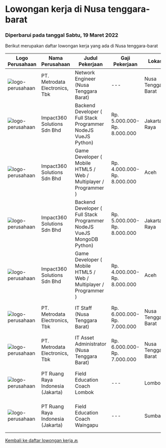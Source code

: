 
  # Lowongan kerja di Nusa tenggara-barat

  ### Diperbarui pada tanggal Sabtu, 19 Maret 2022

  Berikut merupakan daftar lowongan kerja yang ada di Nusa tenggara-barat

  |Logo Perusahaan | Nama Perusahaan | Judul Pekerjaan | Gaji Pekerjaan | Lokasi | Deskripsi | Tanggal diunggah | Pranala |
  | -------------- | --------------- | --------------- | --------- | --------- | -------------- | ------- | ----------- |
  |![logo-perusahaan](https://image-service-cdn.seek.com.au/0d75518309b56a3cff39daa569b0ba02cc7a22f2/ee4dce1061f3f616224767ad58cb2fc751b8d2dc)|PT. Metrodata Electronics, Tbk|Network Engineer (Nusa Tenggara Barat)|---|Nusa Tenggara Barat|Personal Qualification: Minimum of Diplome-3 Degree in computer science or related field Minimum 3 (three) years relevant experience will be required...|Selasa, 15 Maret 2022|https://www.jobstreet.co.id/id/job/network-engineer-nusa-tenggara-barat-3821770?token=0~174ec69d-b2ca-4507-8364-b32efd526ce3&sectionRank=1&jobId=jobstreet-id-job-3821770|
|![logo-perusahaan](https://image-service-cdn.seek.com.au/06b729438205195a03d4bcec08ce1ddd5d9c1576/ee4dce1061f3f616224767ad58cb2fc751b8d2dc)|Impact360 Solutions Sdn Bhd|Backend Developer ( Full Stack Programmer NodeJS VueJS Python)|Rp. 5.000.000-Rp. 8.000.000|Jakarta Raya|Requirements: Has done a few projects around MongoDB + Express + VueJS + NodeJS (MEVN) Understands how to create NodeJS + MongoDB + JWT authentication...|Selasa, 15 Maret 2022|https://www.jobstreet.co.id/id/job/backend-developer-full-stack-programmer-nodejs-vuejs-python-4850573/origin/my?token=0~174ec69d-b2ca-4507-8364-b32efd526ce3&sectionRank=2&jobId=jobstreet-my-job-4850573|
|![logo-perusahaan](https://image-service-cdn.seek.com.au/06b729438205195a03d4bcec08ce1ddd5d9c1576/ee4dce1061f3f616224767ad58cb2fc751b8d2dc)|Impact360 Solutions Sdn Bhd|Game Developer ( Mobile HTML5 / Web / Multiplayer / Programmer )|Rp. 4.000.000-Rp. 8.000.000|Aceh|We are hiring remote HTML5 game developers from all parts of Indonesia. If you have real experience building HTML5 games or applications, you're...|Rabu, 16 Maret 2022|https://www.jobstreet.co.id/id/job/game-developer-mobile-html5-web-multiplayer-programmer-4851585/origin/my?token=0~174ec69d-b2ca-4507-8364-b32efd526ce3&sectionRank=3&jobId=jobstreet-my-job-4851585|
|![logo-perusahaan](https://image-service-cdn.seek.com.au/06b729438205195a03d4bcec08ce1ddd5d9c1576/ee4dce1061f3f616224767ad58cb2fc751b8d2dc)|Impact360 Solutions Sdn Bhd|Backend Developer ( Full Stack Programmer NodeJS VueJS MongoDB Python)|Rp. 5.000.000-Rp. 8.000.000|Jakarta Raya|Requirements: Has done a few projects around MongoDB + Express + VueJS + NodeJS (MEVN) Understands how to create NodeJS + MongoDB + JWT authentication...|Jumat, 11 Maret 2022|https://www.jobstreet.co.id/id/job/backend-developer-full-stack-programmer-nodejs-vuejs-mongodb-python-4845507/origin/my?token=0~174ec69d-b2ca-4507-8364-b32efd526ce3&sectionRank=4&jobId=jobstreet-my-job-4845507|
|![logo-perusahaan](https://image-service-cdn.seek.com.au/06b729438205195a03d4bcec08ce1ddd5d9c1576/ee4dce1061f3f616224767ad58cb2fc751b8d2dc)|Impact360 Solutions Sdn Bhd|Game Developer ( Mobile HTML5 / Web / Multiplayer / Programmer )|Rp. 4.000.000-Rp. 8.000.000|Aceh|We are hiring remote HTML5 game developers from all parts of Indonesia. If you have real experience building HTML5 games or applications, you're...|Minggu, 06 Maret 2022|https://www.jobstreet.co.id/id/job/game-developer-mobile-html5-web-multiplayer-programmer-4838605/origin/my?token=0~174ec69d-b2ca-4507-8364-b32efd526ce3&sectionRank=5&jobId=jobstreet-my-job-4838605|
|![logo-perusahaan](https://image-service-cdn.seek.com.au/0d75518309b56a3cff39daa569b0ba02cc7a22f2/ee4dce1061f3f616224767ad58cb2fc751b8d2dc)|PT. Metrodata Electronics, Tbk|IT Staff (Nusa Tenggara Barat)|Rp. 6.000.000-Rp. 7.000.000|Nusa Tenggara Barat|Kualifikasi Personnel: Minimal Diploma (D3) Ilmu Komputer, Sistem Informasi, Teknik Komputer atau Pendidikan setara. pengalaman minimal 1 tahun...|Jumat, 25 Februari 2022|https://www.jobstreet.co.id/id/job/it-staff-nusa-tenggara-barat-3803502?token=0~174ec69d-b2ca-4507-8364-b32efd526ce3&sectionRank=6&jobId=jobstreet-id-job-3803502|
|![logo-perusahaan](https://image-service-cdn.seek.com.au/0d75518309b56a3cff39daa569b0ba02cc7a22f2/ee4dce1061f3f616224767ad58cb2fc751b8d2dc)|PT. Metrodata Electronics, Tbk|IT Asset Administrator (Nusa Tenggara Barat)|Rp. 6.000.000-Rp. 7.000.000|Nusa Tenggara Barat|Requirement: Lulusan D3/S1 Akuntansi/Keuangan/Manajement/IT  Usia Maksimal 30 th  Pengalaman Mininmal 1 tahun di posisi Asset Management  Menguasai Ms...|Jumat, 25 Februari 2022|https://www.jobstreet.co.id/id/job/it-asset-administrator-nusa-tenggara-barat-3803482?token=0~174ec69d-b2ca-4507-8364-b32efd526ce3&sectionRank=7&jobId=jobstreet-id-job-3803482|
|![logo-perusahaan](https://image-service-cdn.seek.com.au/7eee59ea5934120f389dd02961ddcb6b62946481/ee4dce1061f3f616224767ad58cb2fc751b8d2dc)|PT Ruang Raya Indonesia (Jakarta)|Field Education Coach Lombok|---|Lombok|Ruangguru is a tech-enabled education company that provides a one-stop learning experience for students to have better access to quality content and...|Kamis, 10 Maret 2022|https://www.jobstreet.co.id/id/job/field-education-coach-lombok-1030728114?token=0~174ec69d-b2ca-4507-8364-b32efd526ce3&sectionRank=8&jobId=jobstreet-id-job-1030728114|
|![logo-perusahaan](https://image-service-cdn.seek.com.au/7eee59ea5934120f389dd02961ddcb6b62946481/ee4dce1061f3f616224767ad58cb2fc751b8d2dc)|PT Ruang Raya Indonesia (Jakarta)|Field Education Coach Waingapu|---|Sumbawa|Ruangguru is a tech-enabled education company that provides a one-stop learning experience for students to have better access to quality content and...|Kamis, 10 Maret 2022|https://www.jobstreet.co.id/id/job/field-education-coach-waingapu-1030795900?token=0~174ec69d-b2ca-4507-8364-b32efd526ce3&sectionRank=9&jobId=jobstreet-id-job-1030795900|


  [Kembali ke daftar lowongan kerja 🔙](../README.md#daftar-lowongan-kerja)
  